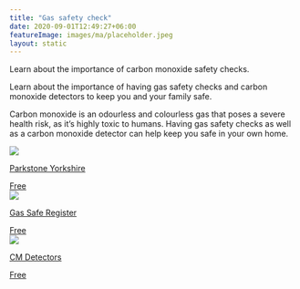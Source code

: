 ```yaml
---
title: "Gas safety check"
date: 2020-09-01T12:49:27+06:00
featureImage: images/ma/placeholder.jpeg
layout: static
---
```


Learn about the importance of carbon monoxide safety checks.

Learn about the importance of having gas safety checks and carbon monoxide detectors to keep you and your family safe.

Carbon monoxide is an odourless and colourless gas that poses a severe health risk, as it’s highly toxic to humans. Having gas safety checks as well as a carbon monoxide detector can help keep you safe in your own home.

<a class="ma-link" href="https://www.parkstone-yorkshire.co.uk/safety-first-understanding-the-importance-of-a-gas-safety-check/"><div class="ma-card ma-card-Health"><div class="ma-icon"><img src ="/images/Icon-check - health - opacity.svg"/></div><div class="ma-name"><p>Parkstone Yorkshire</p></div><div class="ma-paid-text"><span>Free</span></div></div></a><a class="ma-link" href="https://www.gassaferegister.co.uk/gas-safety/home-gas-safety/check-your-gas-appliances/"><div class="ma-card ma-card-Health"><div class="ma-icon"><img src ="/images/Icon-check - health - opacity.svg"/></div><div class="ma-name"><p>Gas Safe Register</p></div><div class="ma-paid-text"><span>Free</span></div></div></a><a class="ma-link" href="https://cmdetectors.com/blog/why-do-i-need-carbon-monoxide-detectors/"><div class="ma-card ma-card-Health"><div class="ma-icon"><img src ="/images/Icon-check - health - opacity.svg"/></div><div class="ma-name"><p>CM Detectors</p></div><div class="ma-paid-text"><span>Free</span></div></div></a>  

<br/><br/>






